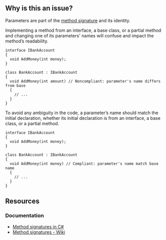 ## Why is this an issue?
 
Parameters are part of the [method signature](https://learn.microsoft.com/en-us/dotnet/csharp/programming-guide/classes-and-structs/methods#method-signatures) and its identity.
 
Implementing a method from an interface, a base class, or a partial method and changing one of its parameters' names will confuse and impact the method’s readability.

    interface IBankAccount
    {
      void AddMoney(int money);
    }
    
    class BankAccount : IBankAccount
    {
      void AddMoney(int amount) // Noncompliant: parameter's name differs from base
      {
        // ...
      }
    }

To avoid any ambiguity in the code, a parameter’s name should match the initial declaration, whether its initial declaration is from an interface, a base class, or a partial method.

    interface IBankAccount
    {
      void AddMoney(int money);
    }
    
    class BankAccount : IBankAccount
    {
      void AddMoney(int money) // Compliant: parameter's name match base name
      {
        // ...
      }
    }

## Resources
 
### Documentation
 
- [Method signatures in
  C#](https://learn.microsoft.com/en-us/dotnet/csharp/programming-guide/classes-and-structs/methods#method-signatures)
- [Method signatures - Wiki](https://en.wikipedia.org/wiki/Type_signature#Method_signature)